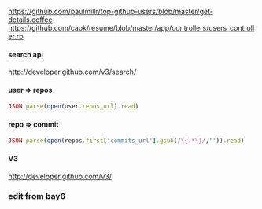 https://github.com/paulmillr/top-github-users/blob/master/get-details.coffee
https://github.com/caok/resume/blob/master/app/controllers/users_controller.rb

#### search api
http://developer.github.com/v3/search/ 

#### user => repos
```ruby
JSON.parse(open(user.repos_url).read)
```

#### repo => commit
```ruby
JSON.parse(open(repos.first['commits_url'].gsub(/\{.*\}/,'')).read)
```

#### V3

http://developer.github.com/v3/


### edit from bay6
